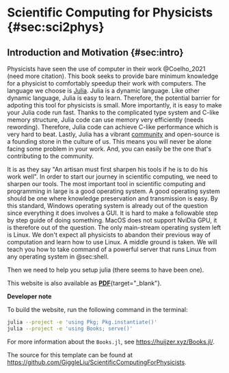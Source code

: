 # Scientific Computing for Physicists {#sec:sci2phys}

## Introduction and Motivation {#sec:intro}
Physicists have seen the use of computer in their work @Coelho_2021 (need more
citation). This book seeks to provide bare minimum knowledge for a physicist to
comfortably speedup their work with computers. The language we choose is
[Julia](https://julialang.org/). Julia is a dynamic language. Like other dynamic
language, Julia is easy to learn. Therefore, the potential barrier for adpoting
this tool for physicists is small. More importantly, it is easy to make your
Julia code run fast. Thanks to the complicated type system and C-like memory
structure, Julia code can use memory very efficiently (needs rewording).
Therefore, Julia code can achieve C-like performance which is very hard to beat.
Lastly, Julia has a vibrant [community](https://julialang.org/community/) and
open-source is a founding stone in the culture of us. This means you will never
be alone facing some problem in your work. And, you can easily be the one that's
contributing to the community.

It is as they say "An artisan must first sharpen his tools if he is to do his
work well". In order to start our journey in scientific computing, we need to
sharpen our tools. The most important tool in scientific computing and
programming in large is a good operating system. A good operating system should
be one where knowledge preservation and transmission is easy. By this standard,
Windows operating system is already out of the question since everything it does
involves a GUI. It is hard to make a followable step by step guide of doing
something. MacOS does not support NviDia GPU, it is therefore out of the
question. The only main-stream operating system left is Linux. We don't expect
all physicists to abandon their previous way of computation and learn how to use
Linux. A middle ground is taken. We will teach you how to take command of a
powerful server that runs Linux from any operating system in @sec:shell.

Then we need to help you setup julia (there seems to have been one).



This website is also available as [**PDF**](/sci2phys.pdf){target="_blank"}.

**Developer note**

To build the website, run the following command in the terminal:

```bash
julia --project -e 'using Pkg; Pkg.instantiate()'
julia --project -e 'using Books; serve()'
```
For more information about the `Books.jl`, see <https://huijzer.xyz/Books.jl/>.


The source for this template can be found at <https://github.com/GiggleLiu/ScientificComputingForPhysicists>.
